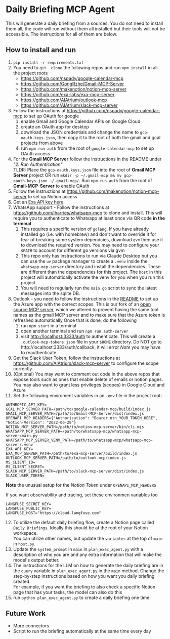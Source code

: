# Daily Briefing MCP Agent

This will generate a daily briefing from a sources. You do not need to install them all, the code will run without them all installed but their tools will not be accessible. The instructions for all of them are below.

## How to install and run

1. `pip install -r requirements.txt`
2. You need to `git  clone` the following repos and run `npm install` in all the project roots
    - https://github.com/nspady/google-calendar-mcp
    - https://github.com/GongRzhe/Gmail-MCP-Server
    - https://github.com/makenotion/notion-mcp-server
    - https://github.com/exa-labs/exa-mcp-server
    - https://github.com/AIAtrium/outlook-mcp
    - https://github.com/AIAtrium/slack-mcp-server
3. Follow the instructions at https://github.com/nspady/google-calendar-mcp to set up OAuth for google
   1. enable Gmail and Google Calendar APIs on Google Cloud
   2. create an OAuth app for desktop
   3. download the JSON credentials and change the name to `gcp-oauth.keys.json`, then copy it to the root of both the gmail and gcal projects from above
   4. run `npm run auth` from the root of `google-calendar-mcp` to set up OAuth access
4. For the **Gmail MCP Server** follow the instructions in the README under _"2. Run Authentication"_  
   TLDR: Place the `gcp-oauth.keys.json` file into the root of **Gmail MCP Server** project OR run `mkdir -p ~/.gmail-mcp && mv gcp-oauth.keys.json ~/.gmail-mcp/`. Run `npm run auth` from the root of **Gmail-MCP-Server** to enable OAuth
5. Follow the instructions at https://github.com/makenotion/notion-mcp-server to set up Notion access
6. Get an [Exa API key here](https://dashboard.exa.ai/api-keys). 
7. WhatsApp support - Follow the instructions at https://github.com/lharries/whatsapp-mcp to clone and install. This will require you to authenticate to Whatsapp at least once via QR code **in the terminal**
    1. This requires a specific version of `golang`. If you have already installed go (i.e. with homebrew) and don't want to override it for fear of breaking some system dependcies, download `gvm` then use it to download the required version. You may need to configure your `$PATH` to account for different go versions via gvm
    2. This repo only has instructions to run via Claude Desktop but you can use the `uv` package manager to create a `.venv` inside the `whatsapp-mcp-server` directory and install the dependencies. These are different than the dependencies for this project. The `host` in this project will automatically activate the venv for you when you run this project
    3. You will need to regularly run the `main.go` script to sync the latest messages into the sqlite DB.
8. Outlook - you need to follow the instructions in the [README](https://github.com/AIAtrium/outlook-mcp) to set up the Azure app with the correct scopes. This is our fork of an [open source MCP server](https://github.com/ryaker/outlook-mcp), which we altered to prevent having the same tool names as the gmail MCP server and to make sure that the Azure token is refreshed automatically 
Once that is done, do the following
    1. run `npm start` in a terminal
    2. open another terminal and run `npm run auth-server`
    3. visit [http://localhost:3333/auth](http://localhost:3333/auth) to authenticate. This will create a `.outlook-mcp-tokens.json` file in your `$HOME` directory. Do NOT go to http://localhost:3333/auth/callback, it will error
    *Note* you may have to reauthenticate
9. Get the Slack User Token, follow the instructions at https://github.com/AIAtrium/slack-mcp-server to configure the scope correctly.
10. (Optional) You may want to comment out code in the above repos that expose tools such as ones that enable delete of emails or notion pages. You may also want to grant less privileges (scopes) in Google Cloud and Azure
11. Set the following enviroment variables in an `.env` file in the project root:
```
ANTHROPIC_API_KEY=
GCAL_MCP_SERVER_PATH=/path/to/google-calendar-mcp/build/index.js
GMAIL_MCP_SERVER_PATH=/path/to/Gmail-MCP-Server/dist/index.js
OPENAPI_MCP_HEADERS={"Authorization": "Bearer ntn_YOUR_TOKEN_HERE", "Notion-Version": "2022-06-28"}
NOTION_MCP_SERVER_PATH=/path/to/notion-mcp-server/bin/cli.mjs
WHATSAPP_MCP_SERVER_PATH=/path/to/whatsapp-mcp/whatsapp-mcp-server/main.py
WHATSAPP_MCP_SERVER_VENV_PATH=/path/to/whatsapp-mcp/whatsapp-mcp-server/.venv
EXA_API_KEY=
EXA_MCP_SERVER_PATH=/path/to/exa-mcp-server/build/index.js
OUTLOOK_MCP_SERVER_PATH=/path/to/outlook-mcp/index.js
MS_CLIENT_ID=
MS_CLIENT_SECRET=
SLACK_MCP_SERVER_PATH=/path/to/slack-mcp-server/dist/index.js
SLACK_USER_TOKEN=
```

**Note** the unusual setup for the _Notion Token_ under `OPENAPI_MCP_HEADERS`

If you want observability and tracing, set these environmen variables too

```
LANGFUSE_SECRET_KEY=
LANGFUSE_PUBLIC_KEY=
LANGFUSE_HOST="https://cloud.langfuse.com"
```
12. To utilize the default daily briefing flow, create a Notion page called `Daily Briefings`. Ideally this should be at the root of your Notion workspace.   
You can utilize other names, but update the `variables` at the top of `main` in `host.py`. 
13. Update the `system_prompt` in `main` in `plan_exec_agent.py` with a description of who you are and any extra information that will make the model's output better. 
14. The instructions for the LLM on *how* to generate the daily briefing are in the  `query` variable in `plan_exec_agent.py` in the `main` method. Change the step-by-step instructions based on how you want you daily briefing created.  
For example, if you want the briefing to also check a specific Notion page that has your tasks, the model can also do this
15. run `python plan_exec_agent.py` to create a daily briefing one time. 

## Future Work

- More connectors
- Script to run the briefing automatically at the same time every day
